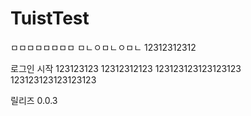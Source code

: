 # TuistTest

ㅁㅁㅁㅁㅁㅁㅁㅁ
ㅁㄴㅇㅁㄴㅇㅁㄴ
12312312312

로그인 시작
123123123
12312312123
123123123123123123
123123123123123123

릴리즈 0.0.3
